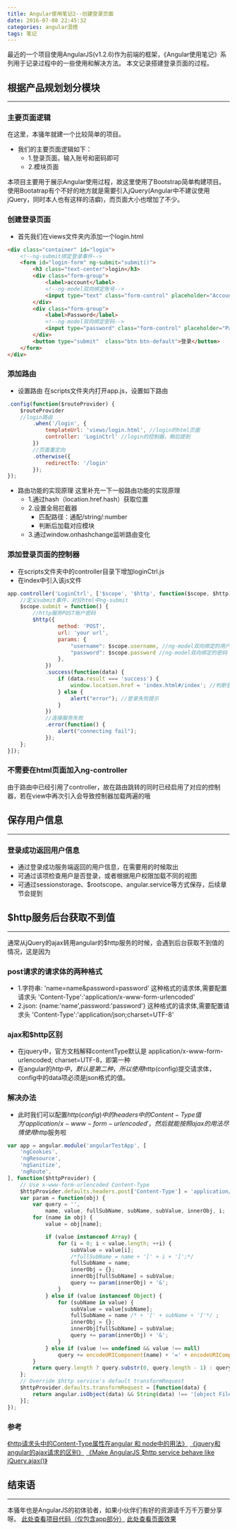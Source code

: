 ```yaml
---
title: Angular使用笔记2--创建登录页面
date: 2016-07-08 22:45:32
categories: angular混搭
tags: 笔记
---
```

最近的一个项目使用AngularJS(v1.2.6)作为前端的框架，《Angular使用笔记》系列用于记录过程中的一些使用和解决方法。
本文记录搭建登录页面的过程。
<!--more-->
## 根据产品规划划分模块
-----
### 主要页面逻辑
在这里，本骚年就建一个比较简单的项目。
- 我们的主要页面逻辑如下：
  - 1.登录页面，输入账号和密码即可
  - 2.模块页面

本项目主要用于展示Angular使用过程，故这里使用了Bootstrap简单构建项目。
使用Bootatrap有个不好的地方就是需要引入jQuery(Angular中不建议使用jQuery，同时本人也有这样的洁癖)，而页面大小也增加了不少。

### 创建登录页面
- 首先我们在views文件夹内添加一个login.html

``` html
<div class="container" id="login">
	<!--ng-submit绑定登录事件-->
	<form id="login-form" ng-submit="submit()">
		<h3 class="text-center">login</h3>
		<div class="form-group">
			<label>account</label>
			<!--ng-model双向绑定账号-->
			<input type="text" class="form-control" placeholder="Account" ng-model="username" required />
		</div>
		<div class="form-group">
			<label>Password</label>
			<!--ng-model双向绑定密码-->
			<input type="password" class="form-control" placeholder="Password" ng-model="password" required>
		</div>
		<button type="submit"  class="btn btn-default">登录</button>
	</form>
</div>
```

### 添加路由
- 设置路由
在scripts文件夹内打开app.js，设置如下路由
``` javascript
.config(function($routeProvider) {
	$routeProvider
	//login路由
		.when('/login', {
			templateUrl: 'views/login.html', //login的html页面
			controller: 'LoginCtrl' //login的控制器，稍后提到
		})
		//页面重定向
		.otherwise({
			redirectTo: '/login'
		});
});
```

- 路由功能的实现原理
这里补充一下一般路由功能的实现原理
  - 1.通过hash（location.href.hash）获取位置
  - 2.设置全局拦截器
    - 匹配路径：通配/string/:number
    - 判断后加载对应模块
  - 3.通过window.onhashchange监听路由变化

### 添加登录页面的控制器
- 在scripts文件夹中的controller目录下增加loginCtrl.js
- 在index中引入该js文件

``` javascript
app.controller('LoginCtrl', ['$scope', '$http', function($scope, $http) {
	//定义submit事件，对应html中ng-submit
	$scope.submit = function() {
		//http服务POST账户密码
		$http({
				method: 'POST',
				url: 'your url',
				params: {
					"username": $scope.username, //ng-model双向绑定的用户名
					"password": $scope.password //ng-model双向绑定的密码
				}, 
			})
			.success(function(data) {				
				if (data.result === 'success') {			
					window.location.href = 'index.html#/index'; //判断登录成功，跳转
				} else {					
					alert("error"); //登录失败提示
				}					
			})
			//连接服务失败
			.error(function() {
				alert("connecting fail");
			});
	};
}]);
```

### 不需要在html页面加入ng-controller
由于路由中已经引用了controller，故在路由跳转的同时已经启用了对应的控制器，若在view中再次引入会导致控制器加载两遍的哦

## 保存用户信息
-----
### 登录成功返回用户信息
- 通过登录成功服务端返回的用户信息，在需要用的时候取出
- 可通过该项检查用户是否登录，或者根据用户权限加载不同的视图
- 可通过sessionstorage、$rootscope、angular.service等方式保存，后续章节会提到

## $http服务后台获取不到值
-----
通常从jQuery的ajax转用angular的$http服务的时候，会遇到后台获取不到值的情况，这是因为
### post请求的请求体的两种格式
- 1.字符串: 'name=name&password=password'
这种格式的请求体,需要配置请求头 'Content-Type':'application/x-www-form-urlencoded'
- 2.json: {name:'name',password:'password'}
这种格式的请求体,需要配置请求头 'Content-Type':'application/json;charset=UTF-8'

### ajax和$http区别
- 在jquery中，官方文档解释contentType默认是 application/x-www-form-urlencoded; charset=UTF-8，即第一种
- 在angular的$http中，默认是第二种，所以使用$http(config)提交请求体，config中的data项必须是json格式的值。

### 解决办法
- 此时我们可以配置$http(config)中的headers中的Content-Type值为'application/x-www-form-urlencoded'，然后就能按照ajax的用法尽情使用$http服务啦

``` javascript
var app = angular.module('angularTestApp', [
	'ngCookies',
	'ngResource',
	'ngSanitize',
	'ngRoute',
], function($httpProvider) {
	// Use x-www-form-urlencoded Content-Type
	$httpProvider.defaults.headers.post['Content-Type'] = 'application/x-www-form-urlencoded;charset=utf-8';
	var param = function(obj) {
		var query = '',
			name, value, fullSubName, subName, subValue, innerObj, i;
		for (name in obj) {
			value = obj[name];

			if (value instanceof Array) {
				for (i = 0; i < value.length; ++i) {
					subValue = value[i];
					/*fullSubName = name + '[' + i + ']';*/
					fullSubName = name;
					innerObj = {};
					innerObj[fullSubName] = subValue;
					query += param(innerObj) + '&';
				}
			} else if (value instanceof Object) {
				for (subName in value) {
					subValue = value[subName];
					fullSubName = name /* + '[' + subName + ']'*/ ;
					innerObj = {};
					innerObj[fullSubName] = subValue;
					query += param(innerObj) + '&';
				}
			} else if (value !== undefined && value !== null)
				query += encodeURIComponent(name) + '=' + encodeURIComponent(value) + '&';
		}
		return query.length ? query.substr(0, query.length - 1) : query;
	};
	// Override $http service's default transformRequest
	$httpProvider.defaults.transformRequest = [function(data) {
		return angular.isObject(data) && String(data) !== '[object File]' ? param(data) : data;
	}];
});
```

### 参考
[《http请求头中的Content-Type属性在angular 和 node中的用法》](http://www.cnblogs.com/liulangmao/p/3889568.html)
[《jquery和angular的ajax请求的区别》](https://segmentfault.com/a/1190000000396306)
[《Make AngularJS $http service behave like jQuery.ajax()》](http://victorblog.com/2012/12/20/make-angularjs-http-service-behave-like-jquery-ajax/)

## 结束语
-----
本骚年也是AngularJS的初体验者，如果小伙伴们有好的资源请千万千万要分享呀。
[此处查看项目代码（仅包含app部分）](https://github.com/godbasin/godbasin.github.io/tree/blog-codes/angular-notes/2-create-login)
[此处查看页面效果](http://o9grhhyar.bkt.clouddn.com/2-create-login/index.html#/)
